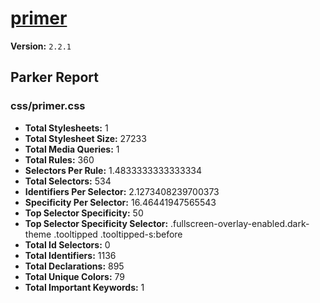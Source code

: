 # [primer]( http://primercss.io )

**Version:** `2.2.1`

## Parker Report

### css/primer.css

- **Total Stylesheets:** 1
- **Total Stylesheet Size:** 27233
- **Total Media Queries:** 1
- **Total Rules:** 360
- **Selectors Per Rule:** 1.4833333333333334
- **Total Selectors:** 534
- **Identifiers Per Selector:** 2.1273408239700373
- **Specificity Per Selector:** 16.46441947565543
- **Top Selector Specificity:** 50
- **Top Selector Specificity Selector:** .fullscreen-overlay-enabled.dark-theme .tooltipped .tooltipped-s:before
- **Total Id Selectors:** 0
- **Total Identifiers:** 1136
- **Total Declarations:** 895
- **Total Unique Colors:** 79
- **Total Important Keywords:** 1
